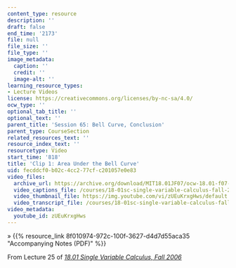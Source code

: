 ```yaml
---
content_type: resource
description: ''
draft: false
end_time: '2173'
file: null
file_size: ''
file_type: ''
image_metadata:
  caption: ''
  credit: ''
  image-alt: ''
learning_resource_types:
- Lecture Videos
license: https://creativecommons.org/licenses/by-nc-sa/4.0/
ocw_type: ''
optional_tab_title: ''
optional_text: ''
parent_title: 'Session 65: Bell Curve, Conclusion'
parent_type: CourseSection
related_resources_text: ''
resource_index_text: ''
resourcetype: Video
start_time: '818'
title: 'Clip 1: Area Under the Bell Curve'
uid: fecddcf0-b02c-4cc2-77cf-c201057e0e83
video_files:
  archive_url: https://archive.org/download/MIT18.01JF07/ocw-18.01-f07-lec25_300k.mp4
  video_captions_file: /courses/18-01sc-single-variable-calculus-fall-2010/a66e2b520c3a510386804d23719d03e5_zUEuKrxgHws.vtt
  video_thumbnail_file: https://img.youtube.com/vi/zUEuKrxgHws/default.jpg
  video_transcript_file: /courses/18-01sc-single-variable-calculus-fall-2010/5b0169f5bb3c4827566bc8eba20886c5_zUEuKrxgHws.pdf
video_metadata:
  youtube_id: zUEuKrxgHws
---
```

» {{% resource_link 8f010974-972c-100f-3627-d4d7d55aca35 "Accompanying Notes (PDF)" %}}

From Lecture 25 of [_18.01 Single Variable Calculus, Fall 2006_](/courses/18-01-single-variable-calculus-fall-2006/video_galleries/video-lectures)